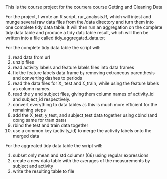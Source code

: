 This is the course project for the coursera course 
Getting and Cleaning Data 

For the project, I wrote an R script, run_analysis.R, which will injest and munge several raw data files from the /data directory and turn them into one complete tidy data table. It will then run an aggregation on the complete tidy data table and produce a tidy data table result, which will then be written into a file called tidy_aggregated_data.txt

For the complete tidy data table the script will:

1) read data from url
2) unzip files
3) read activity labels and feature labels files into data frames
4) fix the feature labels data frame by removing extraneous parenthesis and converting dashes to periods
5) read the data files for X_ test and X_train, while using the feature labels as column names.
6) read the y and subject files, giving them column names of activity_id and subject_id respectively. 
7) convert everything to data tables as this is much more efficient for the remaining steps
8) add the X_test, y_test, and subject_test data together using cbind (and doing same for train data)
9) rbind the test and train data together
9) use a common key (activity_id) to merge the activity labels onto the merged data

For the aggreated tidy data table the script will:
1) subset only mean and std columns (66) using regular expressions
2) create a new data table with the averages of the measurements by subject and activity
3) write the resulting table to file






